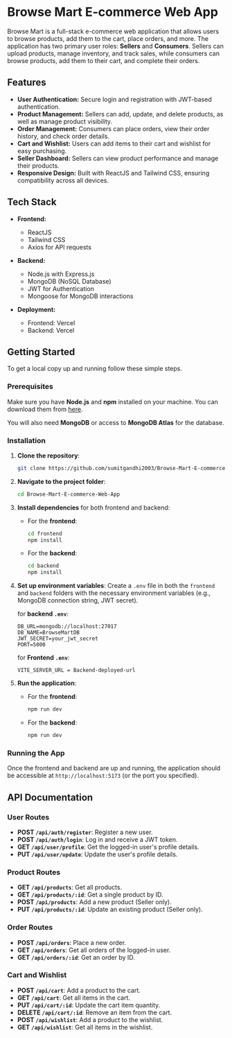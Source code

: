 # Browse Mart E-commerce Web App

Browse Mart is a full-stack e-commerce web application that allows users to browse products, add them to the cart, place orders, and more. The application has two primary user roles: **Sellers** and **Consumers**. Sellers can upload products, manage inventory, and track sales, while consumers can browse products, add them to their cart, and complete their orders.

## Features

- **User Authentication:** Secure login and registration with JWT-based authentication.
- **Product Management:** Sellers can add, update, and delete products, as well as manage product visibility.
- **Order Management:** Consumers can place orders, view their order history, and check order details.
- **Cart and Wishlist:** Users can add items to their cart and wishlist for easy purchasing.
- **Seller Dashboard:** Sellers can view product performance and manage their products.
- **Responsive Design:** Built with ReactJS and Tailwind CSS, ensuring compatibility across all devices.

## Tech Stack

- **Frontend:**

  - ReactJS
  - Tailwind CSS
  - Axios for API requests

- **Backend:**

  - Node.js with Express.js
  - MongoDB (NoSQL Database)
  - JWT for Authentication
  - Mongoose for MongoDB interactions

- **Deployment:**

  - Frontend: Vercel
  - Backend: Vercel

## Getting Started

To get a local copy up and running follow these simple steps.

### Prerequisites

Make sure you have **Node.js** and **npm** installed on your machine. You can download them from [here](https://nodejs.org/).

You will also need **MongoDB** or access to **MongoDB Atlas** for the database.

### Installation

1. **Clone the repository**:

   ```bash
   git clone https://github.com/sumitgandhi2003/Browse-Mart-E-commerce-Web-App.git
   ```

2. **Navigate to the project folder**:

   ```bash
   cd Browse-Mart-E-commerce-Web-App
   ```

3. **Install dependencies** for both frontend and backend:

   - For the **frontend**:

     ```bash
     cd frontend
     npm install
     ```

   - For the **backend**:

     ```bash
     cd backend
     npm install
     ```

4. **Set up environment variables**:
   Create a `.env` file in both the `frontend` and `backend` folders with the necessary environment variables (e.g., MongoDB connection string, JWT secret).

   for **backend `.env`**:

   ```
   DB_URL=mongodb://localhost:27017
   DB_NAME=BrowseMartDB
   JWT_SECRET=your_jwt_secret
   PORT=5000
   ```

   for **Frontend `.env`**:

   ```
   VITE_SERVER_URL = Backend-deployed-url

   ```

5. **Run the application**:

   - For the **frontend**:

     ```bash
     npm run dev
     ```

   - For the **backend**:

     ```bash
     npm run dev
     ```

### Running the App

Once the frontend and backend are up and running, the application should be accessible at `http://localhost:5173` (or the port you specified).

## API Documentation

### **User Routes**

- **POST `/api/auth/register`**: Register a new user.
- **POST `/api/auth/login`**: Log in and receive a JWT token.
- **GET `/api/user/profile`**: Get the logged-in user's profile details.
- **PUT `/api/user/update`**: Update the user's profile details.

### **Product Routes**

- **GET `/api/products`**: Get all products.
- **GET `/api/products/:id`**: Get a single product by ID.
- **POST `/api/products`**: Add a new product (Seller only).
- **PUT `/api/products/:id`**: Update an existing product (Seller only).

### **Order Routes**

- **POST `/api/orders`**: Place a new order.
- **GET `/api/orders`**: Get all orders of the logged-in user.
- **GET `/api/orders/:id`**: Get an order by ID.

### **Cart and Wishlist**

- **POST `/api/cart`**: Add a product to the cart.
- **GET `/api/cart`**: Get all items in the cart.
- **PUT `/api/cart/:id`**: Update the cart item quantity.
- **DELETE `/api/cart/:id`**: Remove an item from the cart.
- **POST `/api/wishlist`**: Add a product to the wishlist.
- **GET `/api/wishlist`**: Get all items in the wishlist.
